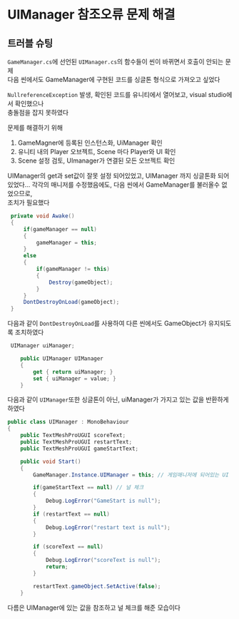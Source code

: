 # UIManager 참조오류 문제 해결

## 트러블 슈팅

  `GameManager.cs`에 선언된 `UIManager.cs`의 함수들이 씬이 바뀌면서 호출이 안되는 문제  
  다음 씬에서도 GameManager에 구현된 코드를 싱글톤 형식으로 가져오고 싶었다  


  `NullreferenceException` 발생, 확인된 코드를 유니티에서 열어보고, visual studio에서 확인했으나  
  충돌점을 잡지 못하였다  


  문제를 해결하기 위해
  1. GameMagner에 등록된 인스턴스화, UiManager 확인
  2. 유니티 내의 Player 오브젝트, Scene 마다 Player와 UI 확인
  3. Scene 설정 검토, UImanager가 연결된 모든 오브젝트 확인
 

  UIManager의 get과 set값이 잘못 설정 되어있었고, UIManager 까지 싱글톤화 되어 있었다...
  각각의 매니저를 수정했음에도, 다음 씬에서 GameManager를 불러올수 없었으므로,  
  조치가 필요했다

```c#
 private void Awake()
 {
     if(gameManager == null)
     {
         gameManager = this;
     }
     else
     {
         if(gameManager != this)
         {
             Destroy(gameObject);
         }
     }
     DontDestroyOnLoad(gameObject);
 }
  ```

다음과 같이 `DontDestroyOnLoad`를 사용하여 다른 씬에서도 GameObject가 유지되도록 조치하였다

```c#
 UIManager uiManager;

    public UIManager UIManager
    {
        get { return uiManager; }
        set { uiManager = value; }
    }
```
다음과 같이 `UIManager`또한 싱글톤이 아닌, uiManager가 가지고 있는 값을 반환하게 하였다

```c#
public class UIManager : MonoBehaviour
{
    public TextMeshProUGUI scoreText;
    public TextMeshProUGUI restartText;
    public TextMeshProUGUI gameStartText;

    public void Start()
    {
        GameManager.Instance.UIManager = this; // 게임매니저에 되어있는 UI 매니저 참조

        if(gameStartText == null) // 널 체크
        {
            Debug.LogError("GameStart is null");
        }
        if (restartText == null)
        {
            Debug.LogError("restart text is null");
        }

        if (scoreText == null)
        {
            Debug.LogError("scoreText is null");
            return;
        }

        restartText.gameObject.SetActive(false);
    }
```

다름은 UIManager에 있는 값을 참조하고 널 체크를 해준 모습이다
